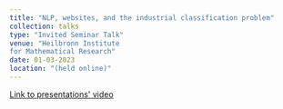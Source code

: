 ```yaml
---
title: "NLP, websites, and the industrial classification problem"
collection: talks
type: "Invited Seminar Talk"
venue: "Heilbronn Institute
for Mathematical Research"
date: 01-03-2023
location: "(held online)"
---
```



[Link to presentations' video](https://www.youtube.com/watch?v=LckMlbr1QUI&t=1569s)
